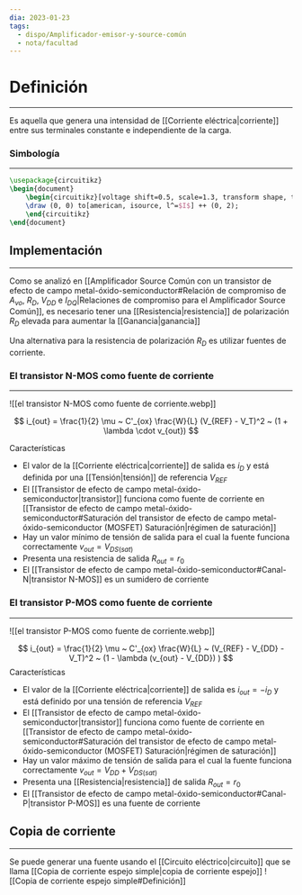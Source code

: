 ```yaml
---
dia: 2023-01-23
tags:
  - dispo/Amplificador-emisor-y-source-común
  - nota/facultad
---
```

# Definición
---
Es aquella que genera una intensidad de [[Corriente eléctrica|corriente]] entre sus terminales constante e independiente de la carga.

### Simbología
---
```tikz
\usepackage{circuitikz} 
\begin{document} 
	\begin{circuitikz}[voltage shift=0.5, scale=1.3, transform shape, thick]
	\draw (0, 0) to[american, isource, l^=$I$] ++ (0, 2);
	\end{circuitikz}
\end{document}
```

## Implementación
---
Como se analizó en [[Amplificador Source Común con un transistor de efecto de campo metal-óxido-semiconductor#Relación de compromiso de $A_{vo}$, $R_D$, $V_{DD}$ e $I_{DQ}$|Relaciones de compromiso para el Amplificador Source Común]], es necesario tener una [[Resistencia|resistencia]] de polarización $R_D$ elevada para aumentar la [[Ganancia|ganancia]]

Una alternativa para la resistencia de polarización $R_D$ es utilizar fuentes de corriente.

### El transistor N-MOS como fuente de corriente
---
![[el transistor N-MOS como fuente de corriente.webp]]

$$ i_{out} = \frac{1}{2} \mu ~ C'_{ox} \frac{W}{L} (V_{REF} - V_T)^2 ~ (1 + \lambda \cdot v_{out}) $$

Características
* El valor de la [[Corriente eléctrica|corriente]] de salida es $i_D$ y está definida por una [[Tensión|tensión]] de referencia $V_{REF}$
* El [[Transistor de efecto de campo metal-óxido-semiconductor|transistor]] funciona como fuente de corriente en [[Transistor de efecto de campo metal-óxido-semiconductor#Saturación del transistor de efecto de campo metal-óxido-semiconductor (MOSFET) Saturación|régimen de saturación]] 
* Hay un valor mínimo de tensión de salida para el cual la fuente funciona correctamente $v_{out} = V_{DS(sat)}$
* Presenta una resistencia de salida $R_{out} = r_0$
* El [[Transistor de efecto de campo metal-óxido-semiconductor#Canal-N|transistor N-MOS]] es un sumidero de corriente

### El transistor P-MOS como fuente de corriente
---
![[el transistor P-MOS como fuente de corriente.webp]]

$$ i_{out} = \frac{1}{2} \mu ~ C'_{ox} \frac{W}{L} ~ (V_{REF} - V_{DD} - V_T)^2 ~ (1 - \lambda (v_{out} - V_{DD}) ) $$
Características
* El valor de la [[Corriente eléctrica|corriente]] de salida es $i_{out} = - i_D$ y está definido por una tensión de referencia $V_{REF}$
* El [[Transistor de efecto de campo metal-óxido-semiconductor|transistor]] funciona como fuente de corriente en [[Transistor de efecto de campo metal-óxido-semiconductor#Saturación del transistor de efecto de campo metal-óxido-semiconductor (MOSFET) Saturación|régimen de saturación]]
* Hay un valor máximo de tensión de salida para el cual la fuente funciona correctamente $v_{out} = V_{DD} + V_{DS (sat)}$
* Presenta una [[Resistencia|resistencia]] de salida $R_{out} = r_0$
* El [[Transistor de efecto de campo metal-óxido-semiconductor#Canal-P|transistor P-MOS]] es una fuente de corriente

## Copia de corriente
---
Se puede generar una fuente usando el [[Circuito eléctrico|circuito]] que se llama [[Copia de corriente espejo simple|copia de corriente espejo]] ![[Copia de corriente espejo simple#Definición]]